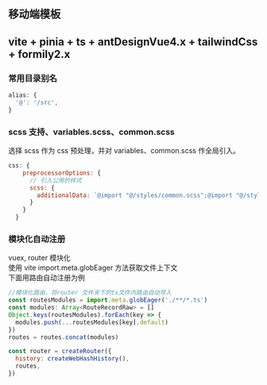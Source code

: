 ## 移动端模板

## vite + pinia  + ts + antDesignVue4.x + tailwindCss + formily2.x

### 常用目录别名

```js
alias: {
  '@': '/src',
}
```

### scss 支持、variables.scss、common.scss

选择 scss 作为 css 预处理，并对 variables、common.scss 作全局引入。
```js
css: {
    preprocessorOptions: {
      // 引入公用的样式
      scss: {
        additionalData: `@import "@/styles/common.scss";@import "@/styles/variable.scss";`,
      }
    }
  }
```
### 模块化自动注册
vuex, router 模块化<br>
使用 vite import.meta.globEager 方法获取文件上下文<br>
下面用路由自动注册为例

```js
//模块化路由，将router 文件夹下的ts文件内路由自动导入
const routesModules = import.meta.globEager('./**/*.ts')
const modules: Array<RouteRecordRaw> = []
Object.keys(routesModules).forEach(key => {
  modules.push(...routesModules[key].default)
})
routes = routes.concat(modules)

const router = createRouter({
  history: createWebHashHistory(),
  routes,
})
```
